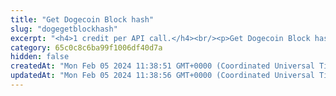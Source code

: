 ```yaml
---
title: "Get Dogecoin Block hash"
slug: "dogegetblockhash"
excerpt: "<h4>1 credit per API call.</h4><br/><p>Get Dogecoin Block hash. Returns hash of the block to get the block detail.</p>"
category: 65c0c8c6ba99f1006df40d7a
hidden: false
createdAt: "Mon Feb 05 2024 11:38:51 GMT+0000 (Coordinated Universal Time)"
updatedAt: "Mon Feb 05 2024 11:38:56 GMT+0000 (Coordinated Universal Time)"
---
```

